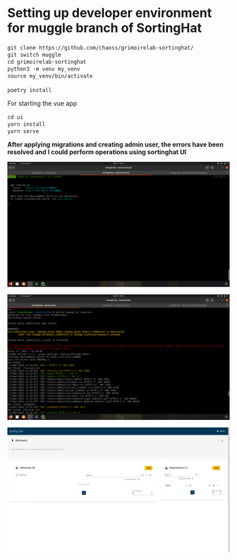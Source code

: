 # Setting up developer environment for muggle branch of SortingHat

```
git clone https://github.com/chaoss/grimoirelab-sortinghat/
git switch muggle
cd grimoirelab-sortinghat
python3 -m venv my_venv
source my_venv/bin/activate

poetry install
```
For starting the vue app

```
cd ui
yarn install 
yarn serve
```

**After applying migrations and creating admin user, the errors have been resolved and I could perform operations using sortinghat UI**


![photos](https://github.com/rohanreddych/chaoss-microtasks/blob/main/photos/4ui.png)

![photos](photos/4server.png)


![photos](photos/4.png)
